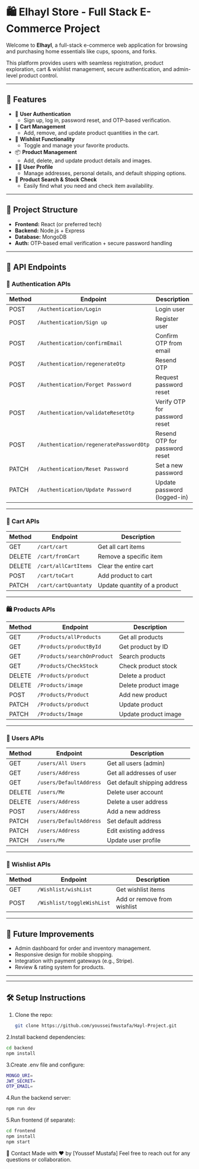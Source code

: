 # 🛍️ Elhayl Store - Full Stack E-Commerce Project

Welcome to **Elhayl**, a full-stack e-commerce web application for browsing and purchasing home essentials like cups, spoons, and forks.

This platform provides users with seamless registration, product exploration, cart & wishlist management, secure authentication, and admin-level product control.

---

## 🚀 Features

- 🔐 **User Authentication**
  - Sign up, log in, password reset, and OTP-based verification.
- 🛒 **Cart Management**
  - Add, remove, and update product quantities in the cart.
- 💖 **Wishlist Functionality**
  - Toggle and manage your favorite products.
- 📦 **Product Management**
  - Add, delete, and update product details and images.
- 🧑‍💼 **User Profile**
  - Manage addresses, personal details, and default shipping options.
- 🔎 **Product Search & Stock Check**
  - Easily find what you need and check item availability.

---

## 📁 Project Structure

- **Frontend:** React (or preferred tech)
- **Backend:** Node.js + Express
- **Database:** MongoDB
- **Auth:** OTP-based email verification + secure password handling

---

## 📡 API Endpoints

### 🔐 Authentication APIs

| Method | Endpoint                            | Description                    |
|--------|-------------------------------------|--------------------------------|
| POST   | `/Authentication/Login`             | Login user                     |
| POST   | `/Authentication/Sign up`           | Register user                  |
| POST   | `/Authentication/confirmEmail`      | Confirm OTP from email         |
| POST   | `/Authentication/regenerateOtp`     | Resend OTP                     |
| POST   | `/Authentication/Forget Password`   | Request password reset         |
| POST   | `/Authentication/validateResetOtp`  | Verify OTP for password reset  |
| POST   | `/Authentication/regeneratePasswordOtp` | Resend OTP for password reset |
| PATCH  | `/Authentication/Reset Password`    | Set a new password             |
| PATCH  | `/Authentication/Update Password`   | Update password (logged-in)    |

---

### 🛒 Cart APIs

| Method | Endpoint                | Description                  |
|--------|-------------------------|------------------------------|
| GET    | `/cart/cart`            | Get all cart items           |
| DELETE | `/cart/fromCart`        | Remove a specific item       |
| DELETE | `/cart/allCartItems`    | Clear the entire cart        |
| POST   | `/cart/toCart`          | Add product to cart          |
| PATCH  | `/cart/cartQuantaty`    | Update quantity of a product |

---

### 🛍️ Products APIs

| Method | Endpoint                  | Description                  |
|--------|---------------------------|------------------------------|
| GET    | `/Products/allProducts`   | Get all products             |
| GET    | `/Products/productById`   | Get product by ID            |
| GET    | `/Products/searchOnProduct` | Search products             |
| GET    | `/Products/CheckStock`    | Check product stock          |
| DELETE | `/Products/product`       | Delete a product             |
| DELETE | `/Products/image`         | Delete product image         |
| POST   | `/Products/Product`       | Add new product              |
| PATCH  | `/Products/product`       | Update product               |
| PATCH  | `/Products/Image`         | Update product image         |

---

### 👤 Users APIs

| Method | Endpoint               | Description                       |
|--------|------------------------|-----------------------------------|
| GET    | `/users/All Users`     | Get all users (admin)             |
| GET    | `/users/Address`       | Get all addresses of user         |
| GET    | `/users/DefaultAddress`| Get default shipping address      |
| DELETE | `/users/Me`            | Delete user account               |
| DELETE | `/users/Address`       | Delete a user address             |
| POST   | `/users/Address`       | Add a new address                 |
| PATCH  | `/users/DefaultAddress`| Set default address               |
| PATCH  | `/users/Address`       | Edit existing address             |
| PATCH  | `/users/Me`            | Update user profile               |

---

### 💖 Wishlist APIs

| Method | Endpoint                 | Description               |
|--------|--------------------------|---------------------------|
| GET    | `/Wishlist/wishList`     | Get wishlist items        |
| POST   | `/Wishlist/toggleWishList`| Add or remove from wishlist |

---

## 🧪 Future Improvements

- Admin dashboard for order and inventory management.
- Responsive design for mobile shopping.
- Integration with payment gateways (e.g., Stripe).
- Review & rating system for products.

---


---

## 🛠️ Setup Instructions

1. Clone the repo:
   ```bash
   git clone https://github.com/yousseifmustafa/Hayl-Project.git

2.Install backend dependencies:
   ```bash
   cd backend
   npm install
```
3.Create .env file and configure:
   ```bash
   MONGO_URI=
   JWT_SECRET=
   OTP_EMAIL=
```
4.Run the backend server:
   ```bash
   npm run dev
```
5.Run frontend (if separate):
   ```bash
   cd frontend
   npm install
   npm start
```

📧 Contact
Made with ❤️ by [Youssef Mustafa]
Feel free to reach out for any questions or collaboration.



